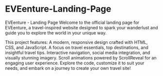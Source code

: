 # EVEenture-Landing-Page
EVEenture - Landing Page
Welcome to the official landing page for EVEenture, a travel-inspired website designed to spark your wanderlust and guide you to explore the world in your unique way.

This project features:
  A modern, responsive design crafted with HTML, CSS, and JavaScript.
  A focus on travel essentials, top destinations, and insightful travel tips.
  Interactive navigation, social media integration, and visually stunning imagery.
  Scroll animations powered by ScrollReveal for an engaging user experience.
Explore the code, customize it to suit your needs, and embark on a journey to create your own travel site!
